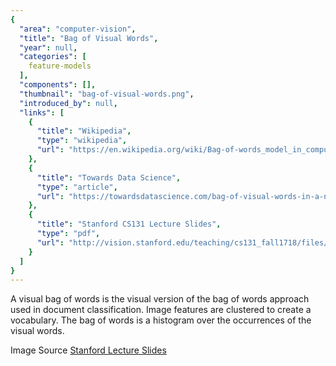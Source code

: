 ```yaml
---
{
  "area": "computer-vision",
  "title": "Bag of Visual Words",
  "year": null,
  "categories": [
    feature-models
  ],
  "components": [],
  "thumbnail": "bag-of-visual-words.png",
  "introduced_by": null,
  "links": [
    {
      "title": "Wikipedia",
      "type": "wikipedia",
      "url": "https://en.wikipedia.org/wiki/Bag-of-words_model_in_computer_vision"
    },
    {
      "title": "Towards Data Science",
      "type": "article",
      "url": "https://towardsdatascience.com/bag-of-visual-words-in-a-nutshell-9ceea97ce0fb"
    },
    {
      "title": "Stanford CS131 Lecture Slides",
      "type": "pdf",
      "url": "http://vision.stanford.edu/teaching/cs131_fall1718/files/14_BoW_bayes.pdf"
    }
  ]
}
---
```


A visual bag of words is the visual version of the bag of words approach used in document classification. Image features are clustered to create a vocabulary. The bag of words is a histogram over the occurrences of the visual words.

Image Source [Stanford Lecture Slides](http://vision.stanford.edu/teaching/cs131_fall1718/files/14_BoW_bayes.pdf)